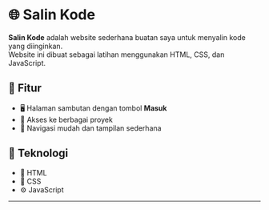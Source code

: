 # 🌐 Salin Kode

**Salin Kode** adalah website sederhana buatan saya untuk menyalin kode yang diinginkan.  
Website ini dibuat sebagai latihan menggunakan HTML, CSS, dan JavaScript.

## 🔹 Fitur
- 🖥️ Halaman sambutan dengan tombol **Masuk**
- 📂 Akses ke berbagai proyek
- 🧭 Navigasi mudah dan tampilan sederhana

## 🧰 Teknologi
- 🧾 HTML  
- 🎨 CSS  
- ⚙️ JavaScript

---
